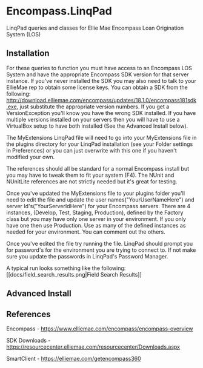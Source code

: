 # Encompass.LinqPad
LinqPad queries and classes for Ellie Mae Encompass Loan Origination System (LOS)

## Installation

For these queries to function you must have access to an Encompass LOS System and have the appropriate Encompass SDK version for that server instance. If you've never installed the SDK you may also need to talk to your EllieMae rep to obtain some license keys. You can obtain a SDK from the following: http://download.elliemae.com/encompass/updates/18.1.0/encompass181sdk.exe, just substitute the appropriate version numbers. If you get a VersionException you'll know you have the wrong SDK installed. If you have multiple versions installed on your servers then you will have to use a VirtualBox setup to have both installed (See the Advanced Install below).

The MyExtensions LinqPad file will need to go into your MyExtensions file in the plugins directory for your LinqPad installation (see your Folder settings in Preferences) or you can just overwrite with this one if you haven't modified your own.

The references should all be standard for a normal Encompass install but you may have to tweak them to fit your system (F4). The NUnit and NUnitLite references are not strictly needed but it's great for testing.

Once you've updated the MyExtensions file to your plugins folder you'll need to edit the file and update the user names("YourUserNameHere") and server Id's("YourServerIdHere") for your Encompass servers. There are 4 instances, (Develop, Test, Staging, Production), defined by the Factory class but you may have only one server in your environment. If you only have one then use Production. Use as many of the defined instances as needed for your environment. You can comment out the others.

Once you've edited the file try running the file. LinqPad should prompt you for password's for the environment you are trying to connect to. If not make sure you update the passwords in LinqPad's Password Manager.

A typical run looks something like the following:
[[docs/field_search_results.png|Field Search Results]]

## Advanced Install

## References
Encompass - https://www.elliemae.com/encompass/encompass-overview

SDK Downloads - https://resourcecenter.elliemae.com/resourcecenter/Downloads.aspx

SmartClient - https://elliemae.com/getencompass360
